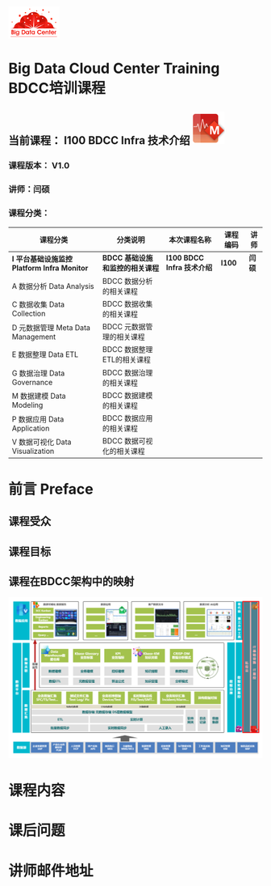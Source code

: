 <img src="./resource/BDC.png" title="NAME" height="20%" width="20%">


# Big Data Cloud Center Training BDCC培训课程

## 当前课程： I100 BDCC Infra 技术介绍    ![](./resource/M-64.png)

### 课程版本： V1.0
### 讲师：闫硕
### 课程分类：

|课程分类|分类说明|本次课程名称|课程编码|讲师|
--------|----|-------|--------|-----
|**I 平台基础设施监控 Platform Infra Monitor**|**BDCC 基础设施和监控的相关课程**|**I100 BDCC Infra 技术介绍**|**I100**|**闫硕**|
|A 数据分析 Data Analysis |BDCC 数据分析的相关课程 | | | |
|C 数据收集 Data Collection |BDCC 数据收集的相关课程 | | | |
|D 元数据管理 Meta Data Management |BDCC 元数据管理的相关课程 | | | |
|E 数据整理 Data ETL |BDCC 数据整理ETL的相关课程 | | | |
|G 数据治理 Data Governance |BDCC 数据治理的相关课程 | | | |
|M 数据建模 Data Modeling |BDCC 数据建模的相关课程 | | | |
|P 数据应用 Data Application |BDCC 数据应用的相关课程 | | | |
|V 数据可视化 Data Visualization |BDCC 数据可视化的相关课程 | | | |


# 前言 Preface
## 课程受众
## 课程目标
## 课程在BDCC架构中的映射
![](./resource/BDCC-traning-infra1.png)

# 课程内容
# 课后问题
# 讲师邮件地址

